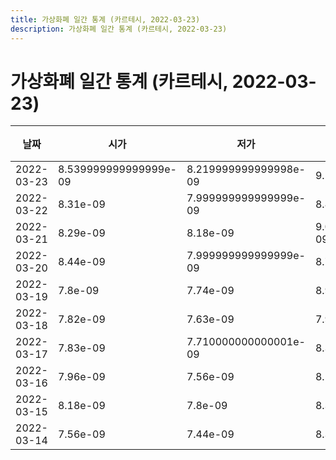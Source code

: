 ```yaml
---
title: 가상화폐 일간 통계 (카르테시, 2022-03-23)
description: 가상화폐 일간 통계 (카르테시, 2022-03-23)
---
```



가상화폐 일간 통계 (카르테시, 2022-03-23)
===

|날짜|시가|저가|고가|종가|비고|
|--|--|--|--|--|--|
|2022-03-23|8.539999999999999e-09|8.219999999999998e-09|9.54e-09|8.93e-09|    |
|2022-03-22|8.31e-09|7.999999999999999e-09|8.82e-09|8.58e-09|    |
|2022-03-21|8.29e-09|8.18e-09|9.099999999999999e-09|8.31e-09|    |
|2022-03-20|8.44e-09|7.999999999999999e-09|8.77e-09|8.29e-09|    |
|2022-03-19|7.8e-09|7.74e-09|8.92e-09|8.460000000000001e-09|    |
|2022-03-18|7.82e-09|7.63e-09|7.93e-09|7.849999999999999e-09|    |
|2022-03-17|7.83e-09|7.710000000000001e-09|8.32e-09|7.79e-09|    |
|2022-03-16|7.96e-09|7.56e-09|8.11e-09|7.74e-09|    |
|2022-03-15|8.18e-09|7.8e-09|8.35e-09|7.989999999999999e-09|    |
|2022-03-14|7.56e-09|7.44e-09|8.35e-09|8.08e-09|    |
